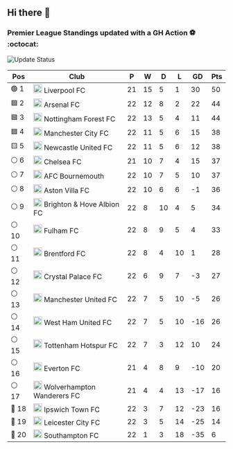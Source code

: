 ## Hi there 👋

<!--
**andregribeiro/andregribeiro** is a ✨ _special_ ✨ repository because its `README.md` (this file) appears on your GitHub profile.

Here are some ideas to get you started:

- 🔭 I’m currently working on ...
- 🌱 I’m currently learning ...
- 👯 I’m looking to collaborate on ...
- 🤔 I’m looking for help with ...
- 💬 Ask me about ...
- 📫 How to reach me: ...
- 😄 Pronouns: ...
- ⚡ Fun fact: ...
-->
### Premier League Standings updated with a GH Action ⚽ :octocat:
![Update Status](https://github.com/andregribeiro/andregribeiro/workflows/Update%20Premier%20League%20Standings/badge.svg)

<!-- STANDINGS:START -->
<div align="right">

| Pos |  Club  | P | W | D | L | GD | Pts |
|-----|------|----|---|---|---|----|----|
|  🟢 1 | <img src="https://crests.football-data.org/64.png" alt="Liverpool FC" width="20" height="20"> Liverpool FC | 21 | 15 | 5 | 1 | 30 | 50 |
|  🟦 2 | <img src="https://crests.football-data.org/57.png" alt="Arsenal FC" width="20" height="20"> Arsenal FC | 22 | 12 | 8 | 2 | 22 | 44 |
|  🟦 3 | <img src="https://crests.football-data.org/351.png" alt="Nottingham Forest FC" width="20" height="20"> Nottingham Forest FC | 22 | 13 | 5 | 4 | 11 | 44 |
|  🟦 4 | <img src="https://crests.football-data.org/65.png" alt="Manchester City FC" width="20" height="20"> Manchester City FC | 22 | 11 | 5 | 6 | 15 | 38 |
|  🟨 5 | <img src="https://crests.football-data.org/67.png" alt="Newcastle United FC" width="20" height="20"> Newcastle United FC | 22 | 11 | 5 | 6 | 12 | 38 |
|  ⚪ 6 | <img src="https://crests.football-data.org/61.png" alt="Chelsea FC" width="20" height="20"> Chelsea FC | 21 | 10 | 7 | 4 | 15 | 37 |
|  ⚪ 7 | <img src="https://crests.football-data.org/bournemouth.png" alt="AFC Bournemouth" width="20" height="20"> AFC Bournemouth | 22 | 10 | 7 | 5 | 10 | 37 |
|  ⚪ 8 | <img src="https://crests.football-data.org/58.png" alt="Aston Villa FC" width="20" height="20"> Aston Villa FC | 22 | 10 | 6 | 6 | -1 | 36 |
|  ⚪ 9 | <img src="https://crests.football-data.org/397.png" alt="Brighton & Hove Albion FC" width="20" height="20"> Brighton & Hove Albion FC | 22 | 8 | 10 | 4 | 5 | 34 |
|  ⚪ 10 | <img src="https://crests.football-data.org/63.png" alt="Fulham FC" width="20" height="20"> Fulham FC | 22 | 8 | 9 | 5 | 4 | 33 |
|  ⚪ 11 | <img src="https://crests.football-data.org/402.png" alt="Brentford FC" width="20" height="20"> Brentford FC | 22 | 8 | 4 | 10 | 1 | 28 |
|  ⚪ 12 | <img src="https://crests.football-data.org/354.png" alt="Crystal Palace FC" width="20" height="20"> Crystal Palace FC | 22 | 6 | 9 | 7 | -3 | 27 |
|  ⚪ 13 | <img src="https://crests.football-data.org/66.png" alt="Manchester United FC" width="20" height="20"> Manchester United FC | 22 | 7 | 5 | 10 | -5 | 26 |
|  ⚪ 14 | <img src="https://crests.football-data.org/563.png" alt="West Ham United FC" width="20" height="20"> West Ham United FC | 22 | 7 | 5 | 10 | -16 | 26 |
|  ⚪ 15 | <img src="https://crests.football-data.org/73.png" alt="Tottenham Hotspur FC" width="20" height="20"> Tottenham Hotspur FC | 22 | 7 | 3 | 12 | 10 | 24 |
|  ⚪ 16 | <img src="https://crests.football-data.org/62.png" alt="Everton FC" width="20" height="20"> Everton FC | 21 | 4 | 8 | 9 | -10 | 20 |
|  ⚪ 17 | <img src="https://crests.football-data.org/76.png" alt="Wolverhampton Wanderers FC" width="20" height="20"> Wolverhampton Wanderers FC | 21 | 4 | 4 | 13 | -17 | 16 |
|  🔴 18 | <img src="https://crests.football-data.org/349.png" alt="Ipswich Town FC" width="20" height="20"> Ipswich Town FC | 22 | 3 | 7 | 12 | -23 | 16 |
|  🔴 19 | <img src="https://crests.football-data.org/338.png" alt="Leicester City FC" width="20" height="20"> Leicester City FC | 22 | 3 | 5 | 14 | -25 | 14 |
|  🔴 20 | <img src="https://crests.football-data.org/340.png" alt="Southampton FC" width="20" height="20"> Southampton FC | 22 | 1 | 3 | 18 | -35 | 6 |

</div>
<!-- STANDINGS:END -->
